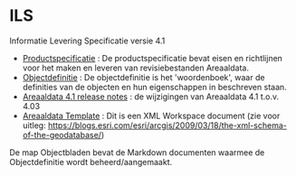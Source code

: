 ILS
===

Informatie Levering Specificatie versie 4.1


* [Productspecificatie](Productspecificatie_Areaaldata_4_1.pdf) : De productspecificatie bevat eisen en richtlijnen voor het maken en leveren van revisiebestanden Areaaldata.
* [Objectdefinitie](Objectdefinitie_Areaaldata_4_1.pdf) : De objectdefinitie is het 'woordenboek', waar de definities van de objecten en hun eigenschappen in beschreven staan.
* [Areaaldata 4.1 release notes](Release_Notes_Areaaldata_4_1.pdf) : de wijzigingen van Areaaldata 4.1 t.o.v. 4.03
* [Areaaldata Template](AREAALDATA_4_1.XML) : Dit is een XML Workspace document (zie voor uitleg: https://blogs.esri.com/esri/arcgis/2009/03/18/the-xml-schema-of-the-geodatabase/)


De map Objectbladen bevat de Markdown documenten waarmee de Objectdefinitie wordt beheerd/aangemaakt.
